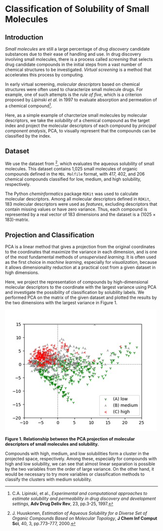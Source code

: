 # Classification of Solubility of Small Molecules

## Introduction

*Small molecules* are still a large percentage of *drug discovery* candidate substances due to their ease of handling and use. In drug discovery involving small molecules, there is a process called *screening* that selects drug candidate compounds in the initial steps from a vast number of chemical structures to be investigated. *Virtual screening* is a method that accelerates this process by computing.

In early virtual screening, *molecular descriptors* based on chemical structures were often used to characterize small molecule drugs. For example, one of such attempts is the *rule of five*, which is a criterion proposed by *Lipinski et al.* in 1997 to evaluate absorption and permeation of a chemical compound[^Lipinski]. 

Here, as a simple example of charcterize small molecules by molecular descriptors, we take the *solubility* of a chemical compound as the target index and project the molecular descriptors of each compound by *principal component analysis*, PCA, to visually represent that the compounds can be classified by the index.

## Dataset

We use the dataset from [^Huuskonen], which evaluates the aqueous solubility of small molecules. This dataset contains 1,025 small molecules of organic compounds defined in the `MDL Molfile` format, with 417, 402, and 206 chemical compounds classified for low, medium, and high solubility, respectively.

The Python *cheminformatics* package `RDKit` was used to calculate molecular descriptors. Among all molecular descriptors defined in `RDKit`, 183 molecular descriptors were used as *features*, excluding descriptors that contain missing values or have zero variance. Thus, each compound is represented by a real vector of 183 dimensions and the dataset is a $(1025 \times 183)$-matrix.

## Projection and Classification

PCA is a linear method that gives a projection from the original coordinates to the coordinates that maximize the variance in each dimension, and is one of the most fundamental methods of *unsupervised learning*. It is often used as the first choice in *machine learning*, especially for *visualization*, because it allows dimensionality reduction at a practical cost from a given dataset in high dimensions.

Here, we project the representation of compounds by high-dimensional molecular descriptors to the coordinate with the largest variance using PCA and investigate the possibility of classification by solubility labels. We performed PCA on the matrix of the given dataset and plotted the results by the two dimensions with the largest variance in Figure 1.

![projection](figure/solubility_PCA.png)

**Figure 1. Relationship between the PCA projection of molecular descriptors of small molecules and solubility.**

Compounds with high, medium, and low solubilities form a cluster in the projected space, respectively. Among these, especially for compounds with high and low solubility, we can see that almost linear separation is possible by the two variables from the order of large variance. On the other hand, it would be necessary to try more variables or classification methods to classify the clusters with medium solubility.

[^Lipinski]: C.A. Lipinski, et al., *Experimental and computational approaches to estimate solubility and permeability in drug discovery and development settings*, **Adv Drug Deliv Rev**, 23, pp.3-25, 1997.
[^Huuskonen]: J. Huuskonen, *Estimation of Aqueous Solubility for a Diverse Set of Organic Compounds Based on Molecular Topology*, **J Chem Inf Comput Sci**, 40, 3, pp.773–777, 2000.
